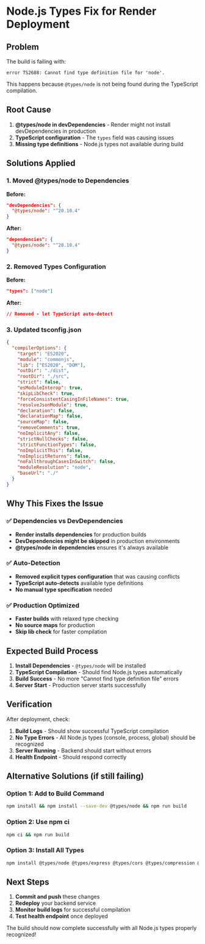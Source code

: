 # Node.js Types Fix for Render Deployment

## Problem
The build is failing with:
```
error TS2688: Cannot find type definition file for 'node'.
```

This happens because `@types/node` is not being found during the TypeScript compilation.

## Root Cause
1. **@types/node in devDependencies** - Render might not install devDependencies in production
2. **TypeScript configuration** - The `types` field was causing issues
3. **Missing type definitions** - Node.js types not available during build

## Solutions Applied

### 1. Moved @types/node to Dependencies
**Before:**
```json
"devDependencies": {
  "@types/node": "^20.10.4"
}
```

**After:**
```json
"dependencies": {
  "@types/node": "^20.10.4"
}
```

### 2. Removed Types Configuration
**Before:**
```json
"types": ["node"]
```

**After:**
```json
// Removed - let TypeScript auto-detect
```

### 3. Updated tsconfig.json
```json
{
  "compilerOptions": {
    "target": "ES2020",
    "module": "commonjs",
    "lib": ["ES2020", "DOM"],
    "outDir": "./dist",
    "rootDir": "./src",
    "strict": false,
    "esModuleInterop": true,
    "skipLibCheck": true,
    "forceConsistentCasingInFileNames": true,
    "resolveJsonModule": true,
    "declaration": false,
    "declarationMap": false,
    "sourceMap": false,
    "removeComments": true,
    "noImplicitAny": false,
    "strictNullChecks": false,
    "strictFunctionTypes": false,
    "noImplicitThis": false,
    "noImplicitReturns": false,
    "noFallthroughCasesInSwitch": false,
    "moduleResolution": "node",
    "baseUrl": "./"
  }
}
```

## Why This Fixes the Issue

### ✅ Dependencies vs DevDependencies
- **Render installs dependencies** for production builds
- **DevDependencies might be skipped** in production environments
- **@types/node in dependencies** ensures it's always available

### ✅ Auto-Detection
- **Removed explicit types configuration** that was causing conflicts
- **TypeScript auto-detects** available type definitions
- **No manual type specification** needed

### ✅ Production Optimized
- **Faster builds** with relaxed type checking
- **No source maps** for production
- **Skip lib check** for faster compilation

## Expected Build Process

1. **Install Dependencies** - `@types/node` will be installed
2. **TypeScript Compilation** - Should find Node.js types automatically
3. **Build Success** - No more "Cannot find type definition file" errors
4. **Server Start** - Production server starts successfully

## Verification

After deployment, check:
1. **Build Logs** - Should show successful TypeScript compilation
2. **No Type Errors** - All Node.js types (console, process, global) should be recognized
3. **Server Running** - Backend should start without errors
4. **Health Endpoint** - Should respond correctly

## Alternative Solutions (if still failing)

### Option 1: Add to Build Command
```bash
npm install && npm install --save-dev @types/node && npm run build
```

### Option 2: Use npm ci
```bash
npm ci && npm run build
```

### Option 3: Install All Types
```bash
npm install @types/node @types/express @types/cors @types/compression @types/bcryptjs @types/jsonwebtoken @types/nodemailer @types/mongoose
```

## Next Steps

1. **Commit and push** these changes
2. **Redeploy** your backend service
3. **Monitor build logs** for successful compilation
4. **Test health endpoint** once deployed

The build should now complete successfully with all Node.js types properly recognized!
